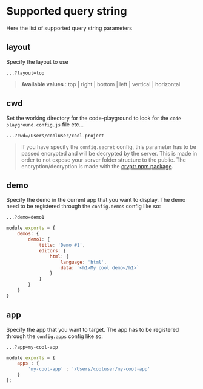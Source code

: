# Supported query string

Here the list of supported query string parameters

## layout

Specify the layout to use

```
...?layout=top
```

> **Available values** : top | right | bottom | left | vertical | horizontal

## cwd

Set the working directory for the code-playground to look for the ```code-playground.config.js``` file etc...

```
...?cwd=/Users/cooluser/cool-project
```

> If you have specify the ```config.secret``` config, this parameter has to be passed encrypted and will be decrypted by the server. This is made in order to not expose your server folder structure to the public.
> The encryption/decryption is made with the [cryptr npm package](https://www.npmjs.com/package/cryptr).

## demo

Specify the demo in the current app that you want to display. The demo need to be registered through the ```config.demos``` config like so:

```
...?demo=demo1
```

```js
module.exports = {
	demos: {
		demo1: {
			title: 'Demo #1',
			editors: {
				html: {
					language: 'html',
					data: `<h1>My cool demo</h1>`
				}
			}
		}
	}
}
```

## app

Specify the app that you want to target. The app has to be registered through the ```config.apps``` config like so:

```
...?app=my-cool-app
```

```js
module.exports = {
	apps : {
		'my-cool-app' : '/Users/cooluser/my-cool-app'
	}
};
```
